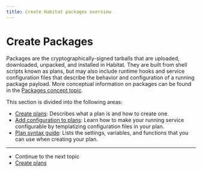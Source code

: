 ```yaml
---
title: Create Habitat packages overview
---
```


# Create Packages
Packages are the cryptographically-signed tarballs that are uploaded, downloaded, unpacked, and installed in Habitat. They are built from shell scripts known as plans, but may also include runtime hooks and service configuration files that describe the behavior and configuration of a running package payload. More conceptual information on packages can be found in the [Packages concept topic](/docs/concepts-packages/).

This section is divided into the following areas:

- [Create plans](/docs/create-plans/): Describes what a plan is and how to create one.
- [Add configuration to plans](/docs/configure-packages/): Learn how to make your running service configurable by templatizing configuration files in your plan.
- [Plan syntax guide](/docs/plan-syntax/): Lists the settings, variables, and functions that you can use when creating your plan.

<hr>
<ul class="main-content--link-nav">
  <li>Continue to the next topic</li>
  <li><a href="/docs/create-plans">Create plans</a></li>
</ul>
